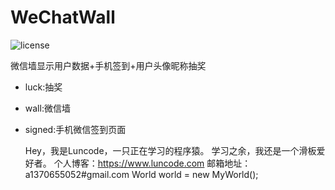 # WeChatWall
![license](https://img.shields.io/github/license/Luncode/WeChatWall "license")


微信墙显示用户数据+手机签到+用户头像昵称抽奖
- luck:抽奖 
- wall:微信墙 
- signed:手机微信签到页面


    Hey，我是Luncode，一只正在学习的程序猿。
    学习之余，我还是一个滑板爱好者。
    个人博客：https://www.luncode.com
    邮箱地址：a1370655052#gmail.com
    World world = new MyWorld();